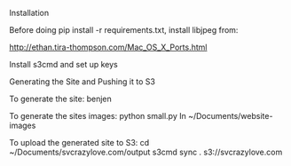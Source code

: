 Installation 

Before doing pip install -r requirements.txt, install libjpeg from:

http://ethan.tira-thompson.com/Mac_OS_X_Ports.html

Install s3cmd and set up keys

Generating the Site and Pushing it to S3

To generate the site:
    benjen

To generate the sites images:
    python small.py 
In ~/Documents/website-images

To upload the generated site to S3:
    cd ~/Documents/svcrazylove.com/output
    s3cmd sync . s3://svcrazylove.com
